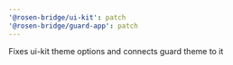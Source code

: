 ```yaml
---
'@rosen-bridge/ui-kit': patch
'@rosen-bridge/guard-app': patch
---
```


Fixes ui-kit theme options and connects guard theme to it
